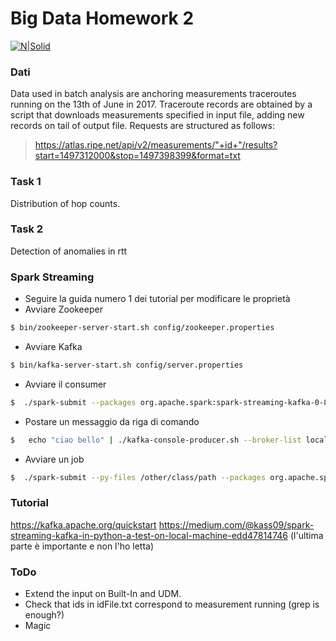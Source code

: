 # Big Data Homework 2

[![N|Solid](https://www-static.ripe.net/static/rnd-ui/atlas/media/anchors/RIPE_NCC_Logo2015-256_q3prZmW.png)](https://atlas.ripe.net/)
### Dati
Data used in batch analysis are anchoring measurements traceroutes running on the 13th of June in 2017. 
Traceroute records are obtained by a script that downloads  measurements specified in input file, adding new records on tail of output file.
Requests are structured as  follows:

> https://atlas.ripe.net/api/v2/measurements/"+id+"/results?start=1497312000&stop=1497398399&format=txt

### Task 1
Distribution of hop counts.

### Task 2
Detection of anomalies in rtt

### Spark Streaming
  - Seguire la guida numero 1 dei tutorial per modificare le proprietà
  - Avviare Zookeeper
  
```sh
$ bin/zookeeper-server-start.sh config/zookeeper.properties 
```
  - Avviare Kafka
```sh
$ bin/kafka-server-start.sh config/server.properties 
```
  - Avviare il consumer
```sh
$  ./spark-submit --packages org.apache.spark:spark-streaming-kafka-0-8_2.11:2.1.1 /home/iori/Desktop/consumer.py localhost:2181 new_topic 
```
  - Postare un messaggio da riga di comando
```sh
$   echo "ciao bello" | ./kafka-console-producer.sh --broker-list localhost:9092 --topic new_topic
```
 - Avviare un job
```sh
$  ./spark-submit --py-files /other/class/path --packages org.apache.spark:spark-streaming-kafka-0-8_2.11:2.1.1 /path/to/job.py localhost:2181 task1 /path/to/output/result 
```

### Tutorial

https://kafka.apache.org/quickstart
https://medium.com/@kass09/spark-streaming-kafka-in-python-a-test-on-local-machine-edd47814746 (l'ultima parte è importante e non l'ho letta)



### ToDo
  - Extend the input on Built-In and UDM. 
  - Check that ids in idFile.txt correspond to measurement running (grep is enough?)
  - Magic

